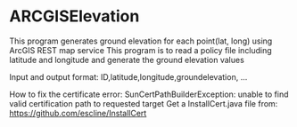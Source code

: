 # ARCGISElevation
This program generates ground elevation for each point(lat, long) using ArcGIS REST map service 
This program is to read a policy file including latitude and longitude and generate the ground elevation values

Input and output format: ID,latitude,longitude,groundelevation, ...

How to fix the certificate error: SunCertPathBuilderException: unable to find valid certification path to requested target
Get a InstallCert.java file from: https://github.com/escline/InstallCert
